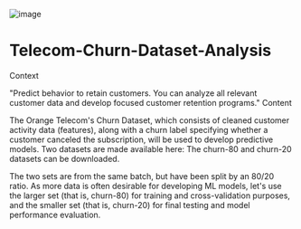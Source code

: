 ![image](https://github.com/user-attachments/assets/191e8bf6-4b2a-4996-9df3-0664b945b28a)


# Telecom-Churn-Dataset-Analysis

Context

"Predict behavior to retain customers. You can analyze all relevant customer data and develop focused customer retention programs."
Content

The Orange Telecom's Churn Dataset, which consists of cleaned customer activity data (features), along with a churn label specifying whether a customer canceled the subscription, will be used to develop predictive models. Two datasets are made available here: The churn-80 and churn-20 datasets can be downloaded.

The two sets are from the same batch, but have been split by an 80/20 ratio. As more data is often desirable for developing ML models, let's use the larger set (that is, churn-80) for training and cross-validation purposes, and the smaller set (that is, churn-20) for final testing and model performance evaluation.
